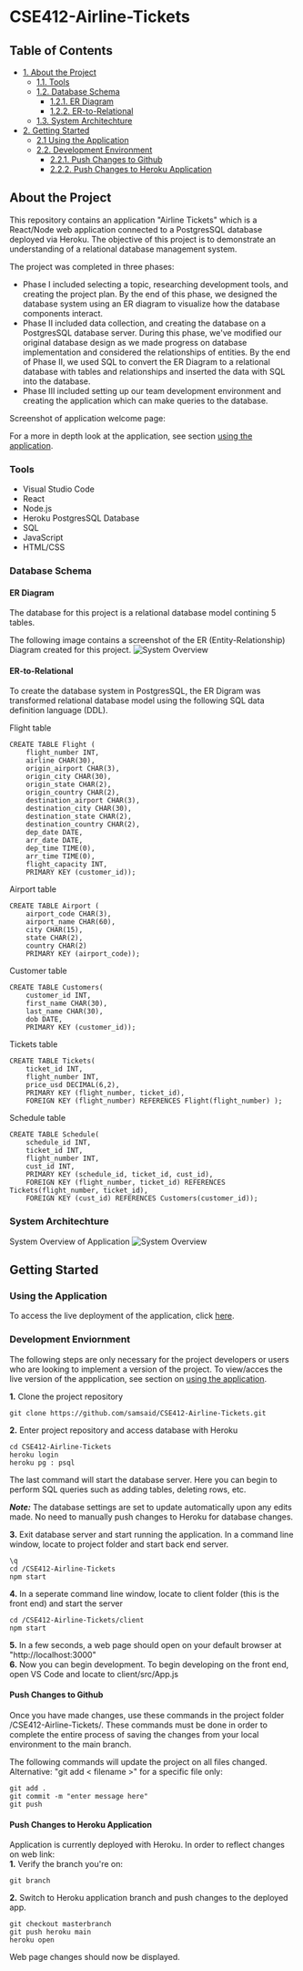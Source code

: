 # CSE412-Airline-Tickets
## Table of Contents  
- [1. About the Project](#about-the-project)
    - [1.1. Tools](#tools)
    - [1.2. Database Schema](#database-schema)
        - [1.2.1. ER Diagram](#er-diagram)
        - [1.2.2. ER-to-Relational](#er-to-relational)
    - [1.3. System Architechture](#system-architechture)
- [2. Getting Started](#getting-started)
    - [2.1 Using the Application](#using-the-application)
    - [2.2. Development Environment](#development-environment)  
        - [2.2.1. Push Changes to Github](#push-changes-to-github)
        - [2.2.2. Push Changes to Heroku Application](#push-changes-to-heroku-application)  
            
## About the Project
This repository contains an application "Airline Tickets" which is a React/Node web application connected to a PostgresSQL database deployed via Heroku. The objective of this project is to demonstrate an understanding of a relational database management system. 

The project was completed in three phases:      

- Phase I included selecting a topic, researching development tools, and creating the project plan. By the end of this phase, we designed the database system using an ER diagram to visualize how the database components interact.     
- Phase II included data collection, and creating the database on a PostgresSQL database server. During this phase, we've modified our original database design as we made progress on database implementation and considered the relationships of entities. By the end of Phase II, we used SQL to convert the ER Diagram to a relational database with tables and relationships and inserted the data with SQL into the database.  
- Phase III included setting up our team development environment and creating the application which can make queries to the database. 

Screenshot of application welcome page:  
  

For a more in depth look at the application, see section [using the application](#using-the-application).

### Tools
- Visual Studio Code
- React
- Node.js
- Heroku PostgresSQL Database
- SQL
- JavaScript
- HTML/CSS
### Database Schema
#### ER Diagram
The database for this project is a relational database model contining 5 tables.  

The following image contains a screenshot of the ER (Entity-Relationship) Diagram created for this project.
![System Overview](/images/er-diagram.png)

#### ER-to-Relational
To create the database system in PostgresSQL, the ER Digram was transformed relational database model using the following SQL data definition language (DDL).  

Flight table
```
CREATE TABLE Flight (
    flight_number INT,
    airline CHAR(30),
    origin_airport CHAR(3),
    origin_city CHAR(30),
    origin_state CHAR(2),
    origin_country CHAR(2),
    destination_airport CHAR(3),
    destination_city CHAR(30),
    destination_state CHAR(2),
    destination_country CHAR(2),
    dep_date DATE,
    arr_date DATE,
    dep_time TIME(0),
    arr_time TIME(0),
    flight_capacity INT,
    PRIMARY KEY (customer_id));
```
Airport table
```
CREATE TABLE Airport (
    airport_code CHAR(3),
    airport_name CHAR(60),
    city CHAR(15),
    state CHAR(2),
    country CHAR(2)
    PRIMARY KEY (airport_code));
```

Customer table
```
CREATE TABLE Customers(
    customer_id INT,
    first_name CHAR(30),
    last_name CHAR(30),
    dob DATE,
    PRIMARY KEY (customer_id));
```
Tickets table
```
CREATE TABLE Tickets(
    ticket_id INT,
    flight_number INT,
    price_usd DECIMAL(6,2),
    PRIMARY KEY (flight_number, ticket_id),
    FOREIGN KEY (flight_number) REFERENCES Flight(flight_number) );
```
Schedule table
```
CREATE TABLE Schedule(
    schedule_id INT,
    ticket_id INT,
    flight_number INT,
    cust_id INT,
    PRIMARY KEY (schedule_id, ticket_id, cust_id),
    FOREIGN KEY (flight_number, ticket_id) REFERENCES Tickets(flight_number, ticket_id),
    FOREIGN KEY (cust_id) REFERENCES Customers(customer_id));
```

### System Architechture
System Overview of Application
![System Overview](/images/system-overview.png)

## Getting Started  
### Using the Application
To access the live deployment of the application, click [here](https://cse-412.herokuapp.com/).  

### Development Enviornment
The following steps are only necessary for the project developers or users who are looking to implement a version of the project. To view/acces the live version of the appplication, see section on [using the application](#using-the-application).

**1.** Clone the project repository 
```
git clone https://github.com/samsaid/CSE412-Airline-Tickets.git
```
**2.** Enter project repository and access database with Heroku
```
cd CSE412-Airline-Tickets
heroku login
heroku pg : psql
```
The last command will start the database server. Here you can begin to perform SQL queries such as adding tables, deleting rows, etc.

***Note:*** The database settings are set to update automatically upon any edits made. No need to manually push changes to Heroku for database changes.  

**3.** Exit database server and start running the application. In a command line window, locate to project folder and start back end server.
```
\q
cd /CSE412-Airline-Tickets
npm start
```
**4.** In a seperate command line window, locate to client folder (this is the front end) and start the server
```
cd /CSE412-Airline-Tickets/client
npm start
```
**5.** In a few seconds, a web page should open on your default browser at "http://localhost:3000"  
**6.** Now you can begin development. To begin developing on the front end, open VS Code and locate to client/src/App.js
#### Push Changes to Github
Once you have made changes, use these commands in the project folder /CSE412-Airline-Tickets/. These commands must be done in order to complete the entire process of saving the changes from your local environment to the main branch.

The following commands will update the project on all files changed. Alternative: "git add < filename >" for a specific file only:
``` 
git add .
git commit -m "enter message here"
git push                        
```
#### Push Changes to Heroku Application  
Application is currently deployed with Heroku. In order to reflect changes on web link:  
**1.** Verify the branch you're on:
```
git branch
```
**2.** Switch to Heroku application branch and push changes to the deployed app.
```
git checkout masterbranch
git push heroku main
heroku open
```  
Web page changes should now be displayed.
